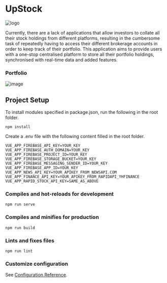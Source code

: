 # UpStock
![logo](https://user-images.githubusercontent.com/77620616/160535497-b3d104d7-99c0-41a3-83f2-c35d4f71b7cb.jpg)

Currently, there are a lack of applications that allow investors to collate all their stock holdings from different platforms, resulting in the cumbersome task of repeatedly having to access their different brokerage accounts in order to keep track of their portfolio. This application aims to provide users with a one-stop centralised platform to store all their portfolio holdings, synchronised with real-time data and added features.

### Portfolio 
![image](https://user-images.githubusercontent.com/77261306/162608125-1f4f9f99-b522-442a-929f-0c5ecb99a147.png)


## Project Setup
To install modules specified in package.json, run the following in the root folder.
```
npm install
```
Create a .env file with the following content filled in the root folder.
```
VUE_APP_FIREBASE_API_KEY=YOUR_KEY
VUE_APP_FIREBASE_AUTH_DOMAIN=YOUR_KEY
VUE_APP_FIREBASE_PROJECT_ID=YOUR_KEY
VUE_APP_FIREBASE_STORAGE_BUCKET=YOUR_KEY
VUE_APP_FIREBASE_MESSAGING_SENDER_ID=YOUR_KEY
VUE_APP_FIREBASE_APP_ID=YOUR_KEY
VUE_APP_NEWS_API_KEY=YOUR_APIKEY_FROM_NEWSAPI.COM
VUE_APP_FINANCE_API_KEY=YOUR_APIKEY_FROM_RAPIDAPI_YHFINANCE
VUE_APP_RAPID_STOCK_API_KEY=SAME_AS_ABOVE
```

### Compiles and hot-reloads for development
```
npm run serve
```

### Compiles and minifies for production
```
npm run build
```

### Lints and fixes files
```
npm run lint
```

### Customize configuration
See [Configuration Reference](https://cli.vuejs.org/config/).
